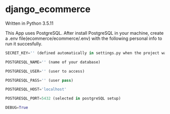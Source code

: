 # django_ecommerce

Written in Python 3.5.11

This App uses PostgreSQL. After install PostgreSQL in your machine, create a .env file(ecommerce/ecommerce/.env) with the following personal info to run it succesfully.



```python
SECRET_KEY='' (defined automatically in settings.py when the project was created, you can use anything)

POSTGRESQL_NAME='' (name of your database)

POSTGRESQL_USER='' (user to access)

POSTGRESQL_PASS='' (user pass)

POSTGRESQL_HOST='localhost'

POSTGRESQL_PORT=5432 (selected in postgreSQL setup)

DEBUG=True
```
